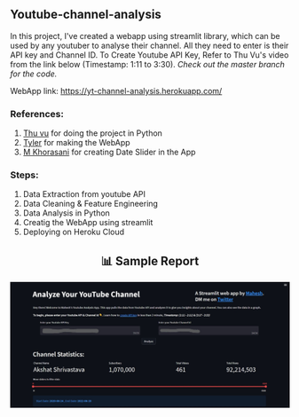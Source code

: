 ## Youtube-channel-analysis

In this project, I've created a webapp using streamlit library, which can be used by any youtuber to analyse their channel. All they need to enter is their API key and Channel ID.
To Create Youtube API Key, Refer to Thu Vu's video from the link below (Timestamp: 1:11 to 3:30).
*Check out the master branch for the code.*

WebApp link: https://yt-channel-analysis.herokuapp.com/

### References:
1. [Thu vu](https://youtu.be/D56_Cx36oGY) for doing the project in Python
2. [Tyler](https://github.com/tylerjrichards/streamlit_goodreads_app) for making the WebApp
3. [M Khorasani](https://towardsdatascience.com/creating-an-interactive-datetime-filter-with-pandas-and-streamlit-156e1ea12e90) for creating Date Slider in the App

### Steps: 
1. Data Extraction from youtube API
2. Data Cleaning & Feature Engineering 
3. Data Analysis in Python
4. Creatig the WebApp using streamlit
5. Deploying on Heroku Cloud

<h2 align="center">📊 Sample Report </h2> 
<p align="center">
 <img src="https://github.com/Mahesh-221/Youtube-channel-analysis/blob/main/App_LandingPage.jpg?raw=true" width="800"/>
</p>
